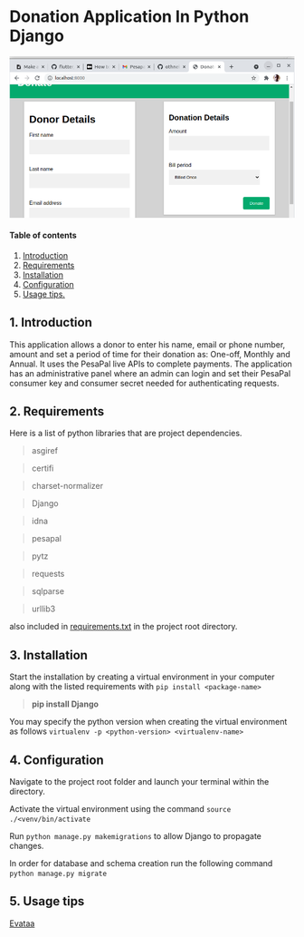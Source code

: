 # Donation Application In Python Django
![screenshot](https://github.com/jkyalo-go/pesapal-demo/blob/master/webapp/static/webapp/donate.png)
#### Table of contents

1. [ Introduction ](#intro)
2. [ Requirements ](#req)
3. [ Installation ](#install)
4. [ Configuration ](#conf)
5. [ Usage tips. ](#usage)

## 1. Introduction

This application allows a donor to enter his name, email or phone number, amount and set a period of time for their donation as: One-off, Monthly and Annual. It uses the PesaPal live APIs to complete payments. The application has an administrative panel where an admin can login and set their PesaPal consumer key and consumer secret needed for authenticating requests.

## 2. Requirements

Here is a list of python libraries that are project dependencies.
>asgiref

>certifi

>charset-normalizer

>Django

>idna

>pesapal

>pytz

>requests

>sqlparse

>urllib3

also included in [requirements.txt](https://github.com/jkyalo-go/pesapal-demo/blob/master/requirements.txt) in the project root directory.


## 3. Installation
Start the installation by creating a virtual environment in your computer along with the listed requirements with `pip install <package-name>`

>**pip install Django**

You may specify the python version when creating the virtual environment as follows `virtualenv -p <python-version> <virtualenv-name>`
## 4. Configuration

Navigate to the project root folder and launch your terminal within the directory.

Activate the virtual environment using the command `source ./<venv/bin/activate`

Run `python manage.py makemigrations` to allow Django to propagate changes.

In order for database and schema creation run the following command `python manage.py migrate`

## 5. Usage tips

[Evataa](http://evataa.com)
